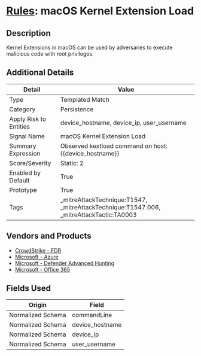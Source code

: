 # [Rules](README.md): macOS Kernel Extension Load

## Description
Kernel Extensions in macOS can be used by adversaries to execute malicious code with root privileges.

## Additional Details
|Detail|Value|
|----|----|
|Type|Templated Match|
|Category|Persistence|
|Apply Risk to Entities|device_hostname, device_ip, user_username|
|Signal Name|macOS Kernel Extension Load|
|Summary Expression|Observed kextload command on host: {{device_hostname}}|
|Score/Severity|Static: 2|
|Enabled by Default|True|
|Prototype|True|
|Tags|_mitreAttackTechnique:T1547, _mitreAttackTechnique:T1547.006, _mitreAttackTactic:TA0003|
## Vendors and Products
- [CrowdStrike - FDR](../products/569a3a44-c29f-492e-bcf4-5dc04e2ab0f3.md)
- [Microsoft - Azure](../products/a1225af5-e778-4068-a9a2-47da93d1ff24.md)
- [Microsoft - Defender Advanced Hunting](../products/3382523e-2072-41bd-b50b-6b148957d0b0.md)
- [Microsoft - Office 365](../products/d3ed003d-5ddd-4c7a-bea5-63eae6311833.md)


## Fields Used

|Origin|Field|
|----|----|
|Normalized Schema|commandLine|
|Normalized Schema|device_hostname|
|Normalized Schema|device_ip|
|Normalized Schema|user_username|


